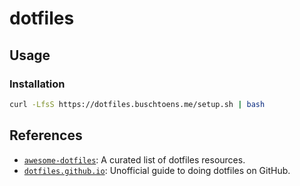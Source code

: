 # dotfiles

## Usage

### Installation

```sh
curl -LfsS https://dotfiles.buschtoens.me/setup.sh | bash
```

## References

[awesome-dotfiles]: https://github.com/webpro/awesome-dotfiles
[github-dotfiles]: https://dotfiles.github.io/

- [`awesome-dotfiles`][awesome-dotfiles]: A curated list of dotfiles resources.
- [`dotfiles.github.io`][github-dotfiles]: Unofficial guide to doing dotfiles
  on GitHub.

